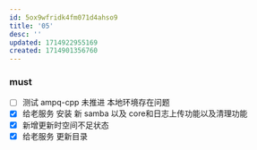 ```yaml
---
id: 5ox9wfridk4fm071d4ahso9
title: '05'
desc: ''
updated: 1714922955169
created: 1714901356760
---
```


### must
- [ ] 测试 ampq-cpp  未推进 本地环境存在问题
- [x] 给老服务 安装 新 samba 以及 core和日志上传功能以及清理功能
- [x] 新增更新时空间不足状态
- [x] 给老服务 更新目录